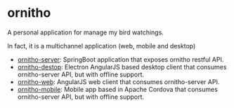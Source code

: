 # ornitho
A personal application for manage my bird watchings.

In fact, it is a multichannel application (web, mobile and desktop)

* [ornitho-server](ornitho-server/README.md): SpringBoot application that exposes ornitho restful API.
* [ornitho-destop](ornitho-destop/README.md): Electron AngularJS based desktop client that consumes ornitho-server API, but with offline support.
* [ornitho-web](ornitho-web/README.md): AngularJS web client that consumes ornitho-server API. 
* [ornitho-mobile](ornitho-mobile/README.md): Mobile app based in Apache Cordova that consumes ornitho-server API, but with offline support. 

